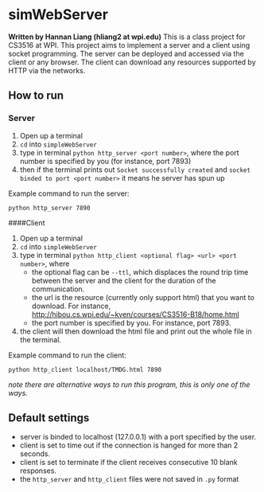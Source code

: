 # simWebServer
**Written by Hannan Liang (hliang2 at wpi.edu)**
This is a class project for CS3516 at WPI. This project aims to implement a server and a client using socket programming. The server can be deployed and accessed via the client or any browser. The client can download any resources supported by HTTP via the networks.

## How to run
### Server
1. Open up a terminal
2. `cd` into `simpleWebServer`
3. type in terminal `python http_server <port number>`, where the port number is specified by you (for instance, port 7893)
4. then if the terminal prints out `Socket successfully created` and `socket binded to port <port number>` it means he server has spun up

Example command to run the server:

`python http_server 7890`

####Client
1. Open up a terminal
2. `cd` into `simpleWebServer`
3. type in terminal `python http_client <optional flag> <url> <port number>`, where
    * the optional flag can be `--ttl`, which displaces the round trip time between the server and the client for the duration of the communication.
    * the url is the resource (currently only support html) that you want to download. For instance, http://hibou.cs.wpi.edu/~kven/courses/CS3516-B18/home.html
    * the port number is specified by you. For instance, port 7893.
4. the client will then download the html file and print out the whole file in the terminal.

Example command to run the client:

`python http_client localhost/TMDG.html 7890`

*note there are alternative ways to run this program, this is only one of the ways.*

## Default settings
* server is binded to localhost (127.0.0.1) with a port specified by the user.
* client is set to time out if the connection is hanged for more than 2 seconds.
* client is set to terminate if the client receives consecutive 10 blank responses.
* the `http_server` and `http_client` files were not saved in `.py` format

